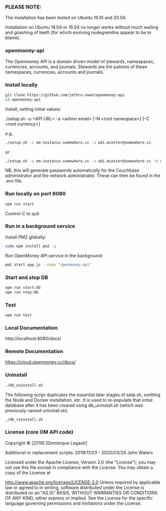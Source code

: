 ### PLEASE NOTE:  

The installation has been tested on Ubuntu 19.10 and 20.04.

Installation on Ubuntu 18.04 or 16.04 no longer works without much wailing and gnashing of teeth (for which evolving nodegremlins appear to be to blame).

### openmoney-api

The Openmoney API is a domain driven model of stewards, namespaces, currencies, accounts, and journals.
Stewards are the patrons of these namespaces, currencies, accounts and journals.

### Install locally

```sh
git clone https://github.com/jethro-swan/openmoney-api
cd openmoney-api
```
Install, setting initial values:

./setup.sh -u &lt;API URL&gt; -a &lt;admin email&gt; [-N &lt;root namespace&gt;] [-C &lt;root currency&gt;]

e.g.
```sh
./setup.sh -u om-instance.somewhere.cc -a adi.minster@somewhere.cc
```
or
```sh
./setup.sh -u om-instance.somewhere.cc -a adi.minster@somewhere.cc -N ca -C hours
```

NB, this will generate passwords automatically for the Couchbase  administrator and the network administrator. These can then be found in the .env file.

### Run locally on port 8080
```sh
npm run start
```
Control-C to quit

### Run in a background service
Install PM2 globally:
```sh
sudo npm install pm2 -g
```
Run OpenMoney API service in the background:
```sh
pm2 start app.js --name "openmoney-api"
```

### Start and stop DB

```sh
npm run start:db
npm run stop:db
```

### Test

```sh
npm run test
```

### Local Documentation

http://localhost:8080/docs/

### Remote Documentation

https://cloud.openmoney.cc/docs/

### Uninstall

```sh
./db_uninstall.sh
```

The following script duplicates the essential later stages of setp.sh, omitting the Node and Docker installation, etc.
It is used to re-populate that initial database after it has been cleared using db_uninstall.sh (which was previously named uninstall.sh).

```sh
./db_reinstall.sh
```

### License (core OM API code)

Copyright &copy; [2019] [Dominique Legault]

Additional or replacement scripts: 2019/11/03 - 2020/03/24 John Waters

Licensed under the Apache License, Version 2.0 (the "License"); you may not use this file except in compliance with the License. You may obtain a copy of the License at

http://www.apache.org/licenses/LICENSE-2.0
Unless required by applicable law or agreed to in writing, software distributed under the License is distributed on an "AS IS" BASIS, WITHOUT WARRANTIES OR CONDITIONS OF ANY KIND, either express or implied. See the License for the specific language governing permissions and limitations under the License.
